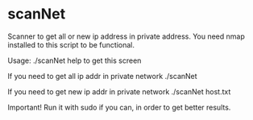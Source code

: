 # scanNet
Scanner to get all or new ip address in private address.
You need nmap installed to this script to be functional.

Usage:
	./scanNet help to get this screen

If you need to get all ip addr in private network
	./scanNet

If you need to get new ip addr in private network
	./scanNet host.txt

Important! Run it with sudo if you can, in order to get better results.